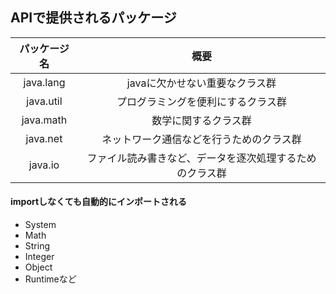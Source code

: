## APIで提供されるパッケージ
|パッケージ名|概要|
|:-:|:-:|
|java.lang|javaに欠かせない重要なクラス群|
|java.util|プログラミングを便利にするクラス群|
|java.math|数学に関するクラス群|
|java.net|ネットワーク通信などを行うためのクラス群|
|java.io|ファイル読み書きなど、データを逐次処理するためのクラス群|

#### importしなくても自動的にインポートされる
- System
- Math
- String
- Integer
- Object
- Runtimeなど
